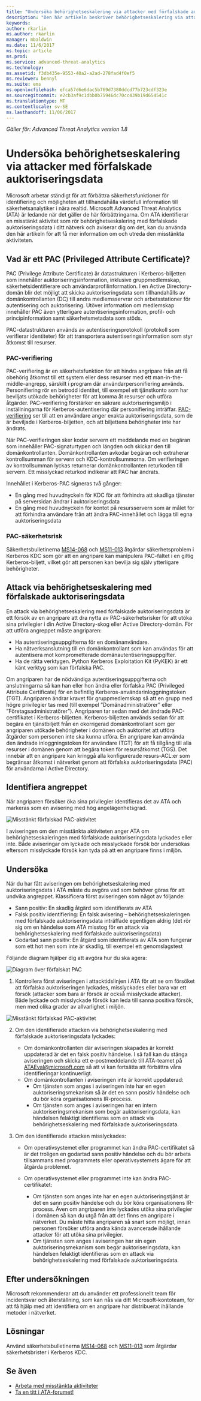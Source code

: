 ```yaml
---
title: "Undersöka behörighetseskalering via attacker med förfalskade auktoriseringsdata | Microsoft Docs"
description: "Den här artikeln beskriver behörighetseskalering via attacker med förfalskad auktoriseringsdata och innehåller instruktioner för hur du undersöker det här hotet när det identifieras i ditt nätverk."
keywords: 
author: rkarlin
ms.author: rkarlin
manager: mbaldwin
ms.date: 11/6/2017
ms.topic: article
ms.prod: 
ms.service: advanced-threat-analytics
ms.technology: 
ms.assetid: f3db435e-9553-40a2-a2ad-278fad4f0ef5
ms.reviewer: bennyl
ms.suite: ems
ms.openlocfilehash: efca57d6e6dac5b769d7380ddcd77b723cdf323e
ms.sourcegitcommit: e2cb3af9c1dbb0b75946dc70cc439b19d654541c
ms.translationtype: MT
ms.contentlocale: sv-SE
ms.lasthandoff: 11/06/2017
---
```

*Gäller för: Advanced Threat Analytics version 1.8*

# <a name="investigating-privilege-escalation-using-forged-authorization-data-attacks"></a>Undersöka behörighetseskalering via attacker med förfalskade auktoriseringsdata

Microsoft arbetar ständigt för att förbättra säkerhetsfunktioner för identifiering och möjligheten att tillhandahålla värdefull information till säkerhetsanalytiker i nära realtid. Microsoft Advanced Threat Analytics (ATA) är ledande när det gäller de här förbättringarna. Om ATA identifierar en misstänkt aktivitet som rör behörighetseskalering med förfalskade auktoriseringsdata i ditt nätverk och aviserar dig om det, kan du använda den här artikeln för att få mer information om och utreda den misstänkta aktiviteten.

## <a name="what-is-a-privileged-attribute-certificate-pac"></a>Vad är ett PAC (Privileged Attribute Certificate)?

PAC (Privilege Attribute Certificate) är datastrukturen i Kerberos-biljetten som innehåller auktoriseringsinformation, inklusive gruppmedlemskap, säkerhetsidentifierare och användarprofilinformation. I en Active Directory-domän blir det möjligt att skicka auktoriseringsdata som tillhandahålls av domänkontrollanten (DC) till andra medlemsservrar och arbetsstationer för autentisering och auktorisering. Utöver information om medlemskap innehåller PAC även ytterligare autentiseringsinformation, profil- och principinformation samt säkerhetsmetadata som stöds. 

PAC-datastrukturen används av autentiseringsprotokoll (protokoll som verifierar identiteter) för att transportera autentiseringsinformation som styr åtkomst till resurser.

### <a name="pac-validation"></a>PAC-verifiering

PAC-verifiering är en säkerhetsfunktion för att hindra angripare från att få obehörig åtkomst till ett system eller dess resurser med ett man-in-the-middle-angrepp, särskilt i program där användarpersonifiering används. Personifiering rör en betrodd identitet, till exempel ett tjänstkonto som har beviljats utökade behörigheter för att komma åt resurser och utföra åtgärder. PAC-verifiering förstärker en säkrare auktoriseringsmiljö i inställningarna för Kerberos-autentisering där personifiering inträffar. [PAC-verifiering](https://blogs.msdn.microsoft.com/openspecification/2009/04/24/understanding-microsoft-kerberos-pac-validation/) ser till att en användare anger exakta auktoriseringsdata, som de är beviljade i Kerberos-biljetten, och att biljettens behörigheter inte har ändrats.

När PAC-verifieringen sker kodar servern ett meddelande med en begäran som innehåller PAC-signaturtypen och längden och skickar den till domänkontrollanten. Domänkontrollanten avkodar begäran och extraherar kontrollsumman för servern och KDC-kontrollsummorna. Om verifieringen av kontrollsumman lyckas returnerar domänkontrollanten returkoden till servern. Ett misslyckad returkod indikerar att PAC har ändrats. 

Innehållet i Kerberos-PAC signeras två gånger: 
- En gång med huvudnyckeln för KDC för att förhindra att skadliga tjänster på serversidan ändrar i auktoriseringsdata
- En gång med huvudnyckeln för kontot på resursservern som är målet för att förhindra användare från att ändra PAC-innehållet och lägga till egna auktoriseringsdata

### <a name="pac-vulnerability"></a>PAC-säkerhetsrisk
Säkerhetsbulletinerna [MS14-068](https://technet.microsoft.com/library/security/MS14-068.aspx) och [MS11-013](https://technet.microsoft.com/library/security/ms11-013.aspx) åtgärdar säkerhetsproblem i Kerberos KDC som gör att en angripare kan manipulera PAC-fältet i en giltig Kerberos-biljett, vilket gör att personen kan bevilja sig själv ytterligare behörigheter.

## <a name="privilege-escalation-using-forged-authorization-data-attack"></a>Attack via behörighetseskalering med förfalskade auktoriseringsdata

En attack via behörighetseskalering med förfalskade auktoriseringsdata är ett försök av en angripare att dra nytta av PAC-säkerhetsrisker för att utöka sina privilegier i din Active Directory-skog eller Active Directory-domän. För att utföra angreppet måste angriparen:
-   Ha autentiseringsuppgifterna för en domänanvändare.
-   Ha nätverksanslutning till en domänkontrollant som kan användas för att autentisera mot komprometterade domänautentiseringsuppgifter.
-   Ha de rätta verktygen. Python Kerberos Exploitation Kit (PyKEK) är ett känt verktyg som kan förfalska PAC.

Om angriparen har de nödvändiga autentiseringsuppgifterna och anslutningarna så kan han eller hon ändra eller förfalska PAC (Privileged Attribute Certificate) för en befintlig Kerberos-användarinloggningstoken (TGT). Angriparen ändrar kravet för gruppmedlemskap så att en grupp med högre privilegier tas med (till exempel ”Domänadministratörer” eller ”Företagsadministratörer”). Angriparen tar sedan med det ändrade PAC-certifikatet i Kerberos-biljetten. Kerberos-biljetten används sedan för att begära en tjänstbiljett från en okorrigerad domänkontrollant som ger angriparen utökade behörigheter i domänen och auktoritet att utföra åtgärder som personen inte ska kunna utföra. En angripare kan använda den ändrade inloggningstoken för användare (TGT) för att få tillgång till alla resurser i domänen genom att begära token för resursåtkomst (TGS). Det innebär att en angripare kan kringgå alla konfigurerade resurs-ACL:er som begränsar åtkomst i nätverket genom att förfalska auktoriseringsdata (PAC) för användarna i Active Directory.

## <a name="discovering-the-attack"></a>Identifiera angreppet
När angriparen försöker öka sina privilegier identifieras det av ATA och markeras som en avisering med hög angelägenhetsgrad.

![Misstänkt förfalskad PAC-aktivitet](./media/forged-pac.png)

I aviseringen om den misstänkta aktiviteten anger ATA om behörighetseskaleringen med förfalskade auktoriseringsdata lyckades eller inte. Både aviseringar om lyckade och misslyckade försök bör undersökas eftersom misslyckade försök kan tyda på att en angripare finns i miljön.

## <a name="investigating"></a>Undersöka
När du har fått aviseringen om behörighetseskalering med auktoriseringsdata i ATA måste du avgöra vad som behöver göras för att undvika angreppet. Klassificera först aviseringen som något av följande: 
-   Sann positiv: En skadlig åtgärd som identifierats av ATA
-   Falsk positiv identifiering: En falsk avisering – behörighetseskaleringen med förfalskade auktoriseringsdata inträffade egentligen aldrig (det rör sig om en händelse som ATA misstog för en attack via behörighetseskalering med förfalskade auktoriseringsdata)
-   Godartad sann positiv: En åtgärd som identifierats av ATA som fungerar som ett hot men som inte är skadlig, till exempel ett genomslagstest

Följande diagram hjälper dig att avgöra hur du ska agera:

![Diagram över förfalskat PAC](./media/forged-pac-diagram.png)

1. Kontrollera först aviseringen i attacktidslinjen i ATA för att se om försöket att förfalska auktoriseringen lyckades, misslyckades eller bara var ett försök (attacker som bara är försök är också misslyckade attacker). Både lyckade och misslyckade försök kan leda till sanna positiva försök, men med olika grader av allvarlighet i miljön.
 
 ![Misstänkt förfalskad PAC-aktivitet](./media/forged-pac-sa.png)


2.  Om den identifierade attacken via behörighetseskalering med förfalskade auktoriseringsdata lyckades:
    -   Om domänkontrollanten där aviseringen skapades är korrekt uppdaterad är det en falsk positiv händelse. I så fall kan du stänga aviseringen och skicka ett e-postmeddelande till ATA-teamet på ATAEval@microsoft.com så att vi kan fortsätta att förbättra våra identifieringar kontinuerligt. 
    -   Om domänkontrollanten i aviseringen inte är korrekt uppdaterad:
        -   Om tjänsten som anges i aviseringen inte har en egen auktoriseringsmekanism så är det en sann positiv händelse och du bör köra organisationens IR-process. 
        -   Om tjänsten som anges i aviseringen har en intern auktoriseringsmekanism som begär auktoriseringsdata, kan händelsen felaktigt identifieras som en attack via behörighetseskalering med förfalskade auktoriseringsdata. 

3.  Om den identifierade attacken misslyckades:
    -   Om operativsystemet eller programmet kan ändra PAC-certifikatet så är det troligen en godartad sann positiv händelse och du bör arbeta tillsammans med programmets eller operativsystemets ägare för att åtgärda problemet.

    -   Om operativsystemet eller programmet inte kan ändra PAC-certifikatet: 

        -   Om tjänsten som anges inte har en egen auktoriseringstjänst är det en sann positiv händelse och du bör köra organisationens IR-process. Även om angriparen inte lyckades utöka sina privilegier i domänen så kan du utgå från att det finns en angripare i nätverket. Du måste hitta angriparen så snart som möjligt, innan personen försöker utföra andra kända avancerade ihållande attacker för att utöka sina privilegier. 
        -   Om tjänsten som anges i aviseringen har sin egen auktoriseringsmekanism som begär auktoriseringsdata, kan händelsen felaktigt identifieras som en attack via behörighetseskalering med förfalskade auktoriseringsdata.

## <a name="post-investigation"></a>Efter undersökningen
Microsoft rekommenderar att du använder ett professionellt team för incidentsvar och återställning, som kan nås via ditt Microsoft-kontoteam, för att få hjälp med att identifiera om en angripare har distribuerat ihållande metoder i nätverket.


## <a name="mitigation"></a>Lösningar

Använd säkerhetsbulletinerna [MS14-068](https://technet.microsoft.com/library/security/MS14-068.aspx) och [MS11-013](https://technet.microsoft.com/library/security/ms11-013.aspx) som åtgärdar säkerhetsbrister i Kerberos KDC. 


## <a name="see-also"></a>Se även
- [Arbeta med misstänkta aktiviteter](working-with-suspicious-activities.md)
- [Ta en titt i ATA-forumet!](https://social.technet.microsoft.com/Forums/security/home?forum=mata)
